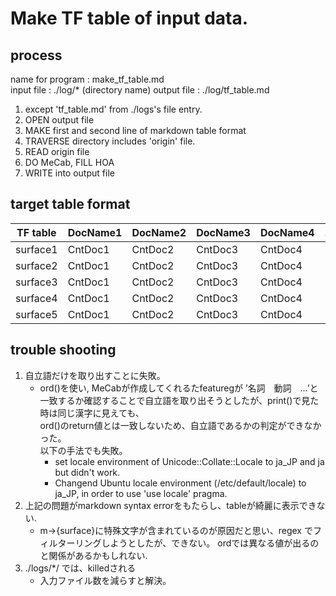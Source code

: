 # Make TF table of input data. 

## process
name for program : make\_tf\_table.md  
input file : ./log/\* (directory name)
output file : ./log/tf\_table.md

1. except 'tf\_table.md' from ./logs's file entry.
1. OPEN output file
1. MAKE first and second line of markdown table format
1. TRAVERSE directory includes 'origin' file. 
1. READ origin file
1. DO MeCab, FILL HOA
1. WRITE into output file

## target table format
TF table | DocName1 | DocName2 | DocName3 | DocName4 | ... | DocNameN
-------- | -------- | -------- | -------- | -------- | -------- | ------- 
surface1 | CntDoc1  | CntDoc2  | CntDoc3  | CntDoc4  | ... | CntDocN
surface2 | CntDoc1  | CntDoc2  | CntDoc3  | CntDoc4  | ... | CntDocN
surface3 | CntDoc1  | CntDoc2  | CntDoc3  | CntDoc4  | ... | CntDocN
surface4 | CntDoc1  | CntDoc2  | CntDoc3  | CntDoc4  | ... | CntDocN
surface5 | CntDoc1  | CntDoc2  | CntDoc3  | CntDoc4  | ... | CntDocN
                                             
## trouble shooting
1. 自立語だけを取り出すことに失敗。    
	-	ord()を使い, MeCabが作成してくれるたfeaturegが ’名詞　動詞　…’と  
	一致するか確認することで自立語を取り出そうとしたが、print()で見た時は同じ漢字に見えても、  
	ord()のreturn値とは一致しないため、自立語であるかの判定ができなかった。  
	以下の手法でも失敗。  
		- set locale environment of Unicode::Collate::Locale to ja\_JP and ja but didn't work.
		- Changend Ubuntu locale environment (/etc/default/locale) to ja\_JP, in order to use 'use locale' pragma.
1. 上記の問題がmarkdown syntax errorをもたらし、tableが綺麗に表示できない.
	-	m->{surface}に特殊文字が含まれているのが原因だと思い、regex	でフィルターリングしようとしたが、できない。
	ordでは異なる値が出るのと関係があるかもしれない.
1. ./logs/\*/ では、killedされる
	- 入力ファイル数を減らすと解決。
